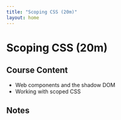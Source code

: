 ```yaml
---
title: "Scoping CSS (20m)"
layout: home
---
```


# Scoping CSS (20m)

## Course Content

- Web components and the shadow DOM
- Working with scoped CSS

## Notes
